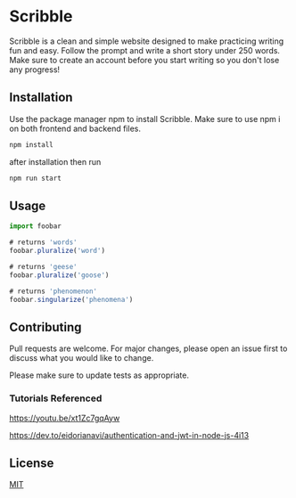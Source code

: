 
# Scribble

Scribble is a clean and simple website designed to make practicing writing fun and easy. Follow the prompt and write a short story under 250 words. Make sure to create an account before you start writing so you don't lose any progress! 

## Installation

Use the package manager npm to install Scribble. Make sure to use npm i on both frontend and backend files.

```bash
npm install 
```
after installation then run
```bash
npm run start
```
## Usage

```javascript
import foobar

# returns 'words'
foobar.pluralize('word')

# returns 'geese'
foobar.pluralize('goose')

# returns 'phenomenon'
foobar.singularize('phenomena')
```

## Contributing

Pull requests are welcome. For major changes, please open an issue first
to discuss what you would like to change.

Please make sure to update tests as appropriate.

### Tutorials Referenced
https://youtu.be/xt1Zc7gqAyw

https://dev.to/eidorianavi/authentication-and-jwt-in-node-js-4i13

## License

[MIT](https://choosealicense.com/licenses/mit/)
